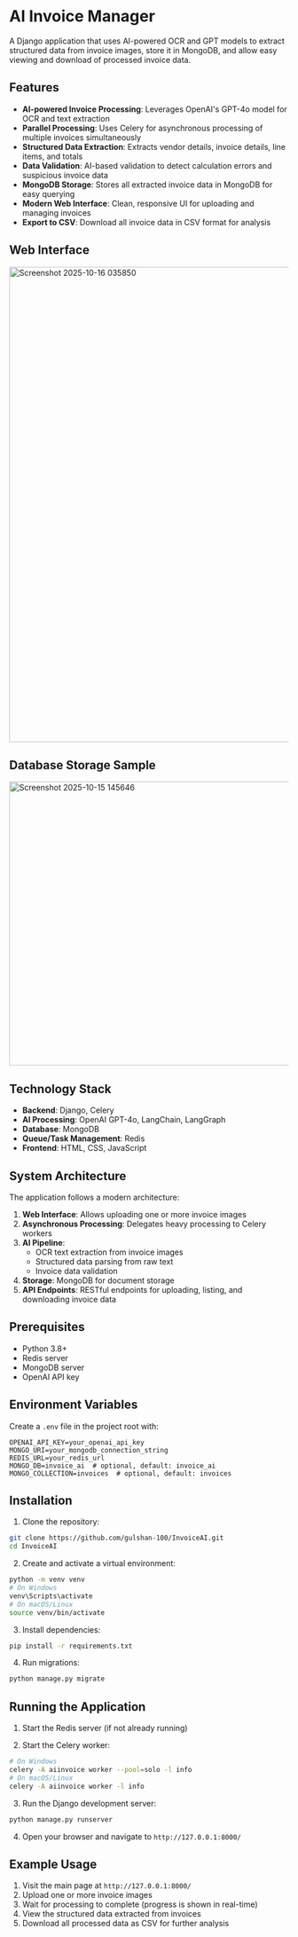 # AI Invoice Manager

A Django application that uses AI-powered OCR and GPT models to extract structured data from invoice images, store it in MongoDB, and allow easy viewing and download of processed invoice data.

## Features

- **AI-powered Invoice Processing**: Leverages OpenAI's GPT-4o model for OCR and text extraction
- **Parallel Processing**: Uses Celery for asynchronous processing of multiple invoices simultaneously
- **Structured Data Extraction**: Extracts vendor details, invoice details, line items, and totals
- **Data Validation**: AI-based validation to detect calculation errors and suspicious invoice data
- **MongoDB Storage**: Stores all extracted invoice data in MongoDB for easy querying
- **Modern Web Interface**: Clean, responsive UI for uploading and managing invoices
- **Export to CSV**: Download all invoice data in CSV format for analysis

## Web Interface
<img width="1442" height="857" alt="Screenshot 2025-10-16 035850" src="https://github.com/user-attachments/assets/afd9c624-34f3-4607-ad0e-09bac1a36bd6" />

## Database Storage Sample 
<img width="889" height="512" alt="Screenshot 2025-10-15 145646" src="https://github.com/user-attachments/assets/d3c3fc18-5a94-4424-84eb-2f66c49935cf" />


## Technology Stack

- **Backend**: Django, Celery
- **AI Processing**: OpenAI GPT-4o, LangChain, LangGraph
- **Database**: MongoDB
- **Queue/Task Management**: Redis
- **Frontend**: HTML, CSS, JavaScript

## System Architecture

The application follows a modern architecture:

1. **Web Interface**: Allows uploading one or more invoice images
2. **Asynchronous Processing**: Delegates heavy processing to Celery workers
3. **AI Pipeline**:
   - OCR text extraction from invoice images
   - Structured data parsing from raw text
   - Invoice data validation
4. **Storage**: MongoDB for document storage
5. **API Endpoints**: RESTful endpoints for uploading, listing, and downloading invoice data

## Prerequisites

- Python 3.8+
- Redis server
- MongoDB server
- OpenAI API key

## Environment Variables

Create a `.env` file in the project root with:

```
OPENAI_API_KEY=your_openai_api_key
MONGO_URI=your_mongodb_connection_string
REDIS_URL=your_redis_url
MONGO_DB=invoice_ai  # optional, default: invoice_ai
MONGO_COLLECTION=invoices  # optional, default: invoices
```

## Installation

1. Clone the repository:
```bash
git clone https://github.com/gulshan-100/InvoiceAI.git
cd InvoiceAI
```

2. Create and activate a virtual environment:
```bash
python -m venv venv
# On Windows
venv\Scripts\activate
# On macOS/Linux
source venv/bin/activate
```

3. Install dependencies:
```bash
pip install -r requirements.txt
```

4. Run migrations:
```bash
python manage.py migrate
```

## Running the Application

1. Start the Redis server (if not already running)

2. Start the Celery worker:
```bash
# On Windows
celery -A aiinvoice worker --pool=solo -l info
# On macOS/Linux
celery -A aiinvoice worker -l info
```

3. Run the Django development server:
```bash
python manage.py runserver
```

4. Open your browser and navigate to `http://127.0.0.1:8000/`


## Example Usage

1. Visit the main page at `http://127.0.0.1:8000/`
2. Upload one or more invoice images
3. Wait for processing to complete (progress is shown in real-time)
4. View the structured data extracted from invoices
5. Download all processed data as CSV for further analysis
